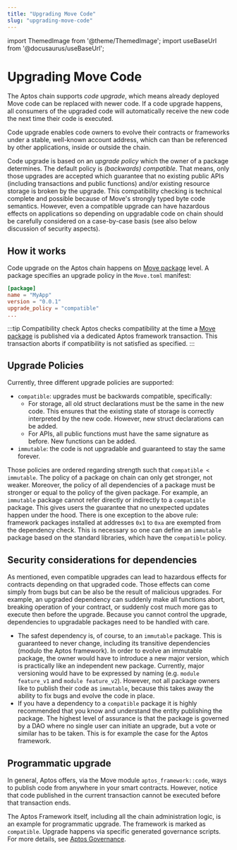 ```yaml
---
title: "Upgrading Move Code"
slug: "upgrading-move-code"
---
```


import ThemedImage from '@theme/ThemedImage';
import useBaseUrl from '@docusaurus/useBaseUrl';

# Upgrading Move Code

The Aptos chain supports _code upgrade_, which means already deployed Move
code can be replaced with newer code. If a code upgrade happens, all
consumers of the upgraded code will automatically receive the new code the
next time their code is executed.

Code upgrade enables code owners to evolve their contracts or frameworks under
a stable, well-known account address, which can than be referenced by other
applications, inside or outside the chain.

Code upgrade is based on an _upgrade policy_ which the owner of a package
determines. The default policy is _(backwards) compatible_. That means, only
those upgrades are accepted which guarantee that no existing public APIs
(including transactions and public functions)
and/or existing resource storage is broken by the upgrade. This compatibility
checking is technical complete and possible because of Move's strongly typed
byte code semantics. However, even a compatible upgrade can have
hazardous effects on applications so depending on upgradable code on chain
should be carefully considered on a case-by-case basis (see also below
discussion of security aspects).

## How it works

Code upgrade on the Aptos chain happens on [Move package](https://move-language.github.io/move/packages.html)
level. A package specifies an upgrade policy in the `Move.toml`
manifest:

```toml
[package]
name = "MyApp"
version = "0.0.1"
upgrade_policy = "compatible"
...
```

:::tip Compatibility check
Aptos checks compatibility at the time a [Move package](https://move-language.github.io/move/packages.html) is published via a dedicated Aptos framework transaction. This transaction aborts if compatibility is not satisfied as specified.
:::

## Upgrade Policies

Currently, three different upgrade policies are supported:

- `compatible`: upgrades must be backwards compatible, specifically:
  - For storage, all old struct declarations must be the same in
    the new code. This ensures that the existing state of storage is
    correctly interpreted by the new code. However, new struct declarations
    can be added.
  - For APIs, all public functions must have the same signature as
    before. New functions can be added.
- `immutable`: the code is not upgradable and guaranteed to stay the same
  forever.

Those policies are ordered regarding strength such that `compatible < immutable`.
The policy of a package on chain can only get stronger, not weaker. Moreover,
the policy of all dependencies of a package must be stronger or equal to
the policy of the given package. For example, an `immutable` package
cannot refer directly or indirectly to a `compatible` package. This gives
users the guarantee that no unexpected updates happen
under the hood. There is one exception to the above rule: framework packages
installed at addresses `0x1` to `0xa` are exempted from the dependency check.
This is necessary so one can define an `immutable` package based on the standard
libraries, which have the `compatible` policy.

## Security considerations for dependencies

As mentioned, even compatible upgrades can lead to hazardous effects for
contracts depending on that upgraded code. Those effects can come simply
from bugs but can be also be the result of malicious upgrades. For example, an
upgraded dependency can suddenly make all functions
abort, breaking operation of your contract, or suddenly cost much more
gas to execute then before the upgrade. Because you cannot control
the upgrade, dependencies to upgradable packages need to be handled with
care.

- The safest dependency is, of course, to an `immutable` package. This is
  guaranteed to never change, including its transitive dependencies (modulo
  the Aptos framework). In order to evolve an immutable package, the owner
  would have to introduce a new major version, which is practically like an
  independent new package. Currently, major versioning would have to be
  expressed by naming (e.g. `module feature_v1` and `module feature_v2`).
  However, not all package owners like to publish their code
  as `immutable`, because this takes away the ability to fix bugs and evolve
  the code in place.
- If you have a dependency to a `compatible` package it is highly
  recommended that you know and understand the entity publishing the package.
  The highest level of assurance is that the package is governed by a DAO where
  no single user can initiate an upgrade, but a vote or similar has
  to be taken. This is for example the case for the Aptos framework.

## Programmatic upgrade

In general, Aptos offers, via the Move module `aptos_framework::code`,
ways to publish code from anywhere in your smart contracts. However,
notice that code published in the current transaction cannot be executed
before that transaction ends.

The Aptos Framework itself, including all the chain administration logic, is
an example for programmatic upgrade. The framework is marked as `compatible`.
Upgrade happens via specific generated governance scripts. For more details,
see [Aptos Governance](/concepts/governance.md).

